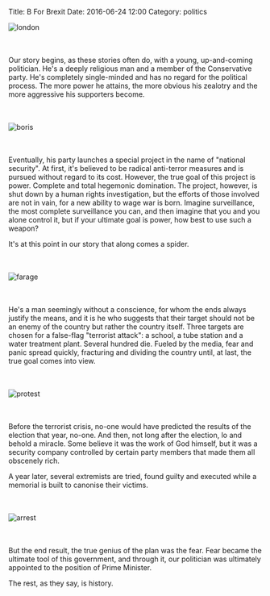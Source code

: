 Title: B For Brexit
Date: 2016-06-24 12:00
Category: politics

![london](http://i.imgur.com/2LYFN8Y.jpg)
</br>
</br>
</br>

Our story begins, as these stories often do, with a young, up-and-coming politician.
He's a deeply religious man and a member of the Conservative party. He's completely single-minded and has no regard for the political process. The more power he attains, the more obvious his zealotry and the more aggressive his supporters become.
</br>
</br>
</br>

![boris](http://i.imgur.com/9BgWR07.jpg)
</br>
</br>
</br>

Eventually, his party launches a special project in the name of "national security". At first, it's believed to be radical anti-terror measures and is pursued without regard to its cost. However, the true goal of this project is power. Complete and total hegemonic domination.
The project, however, is shut down by a human rights investigation, but the efforts of those involved are not in vain, for a new ability to wage war is born. Imagine surveillance, the most complete surveillance you can, and then imagine that you and you alone control it, but if your ultimate goal is power, how best to use such a weapon?

It's at this point in our story that along comes a spider.
</br>
</br>
</br>

![farage](http://i.imgur.com/ehS88Kg.jpg)
</br>
</br>
</br>

He's a man seemingly without a conscience, for whom the ends always justify the means, and it is he who suggests that their target should not be an enemy of the country but rather the country itself. Three targets are chosen for a false-flag "terrorist attack": a school, a tube station and a water treatment plant. 
Several hundred die. Fueled by the media, fear and panic spread quickly, fracturing and dividing the country until, at last, the true goal comes into view. 
</br>
</br>
</br>

![protest](http://i.imgur.com/1t7ONFt.jpg)
</br>
</br>
</br>

Before the terrorist crisis, no-one would have predicted the results of the election that year, no-one. And then, not long after the election, lo and behold a miracle. Some believe it was the work of God himself, but it was a security company controlled by certain party members that made them all obscenely rich.

A year later, several extremists are tried, found guilty and executed while a memorial is built to canonise their victims.
</br>
</br>
</br>

![arrest](http://i.imgur.com/ycjQIAc.jpg)
</br>
</br>
</br>

 But the end result, the true genius of the plan was the fear. Fear became the ultimate tool of this government, and through it, our politician was ultimately appointed to the position of Prime Minister.

The rest, as they say, is history.

